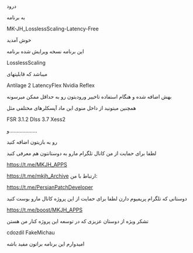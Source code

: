 درود

به برنامه

MK-JH_LosslessScaling-Latency-Free

خوش آمدید

این برنامه نسخه ویرایش شده برنامه

LosslessScaling

میباشد که قابلیتهای 

Antilage 2
LatencyFlex
Nvidia Reflex

بهش اضافه شده و هنگام استفاده تاخییر ورودیتون رو به حداقل ممکن میرسونه

همچنین میتونید از داخل منوی این ماد آپسکلرهای مختلفی مثل 

FSR 3.1.2
Dlss 3.7
Xess2

و...................

رو به بازیتون اضافه کنید 

لطفا برای حمایت از من کانال تلگرام مارو به دوستانتون هم معرفی کنید

https://t.me/MKJH_APPS

https://t.me/mkjh_Archive
ارتباط با من:

https://t.me/PersianPatchDeveloper

دوستانی که تلگرام پریمیوم دارن لطفا برای حمایت از این پروژه کانال مارو بوست کنید

https://t.me/boost/MKJH_APPS

تشکر ویژه از دوستان عزیزی که در توسعه این پروژه کنار من هستن

cdozdil
FakeMichau

امیدوارم این برنامه براتون مفید باشه

